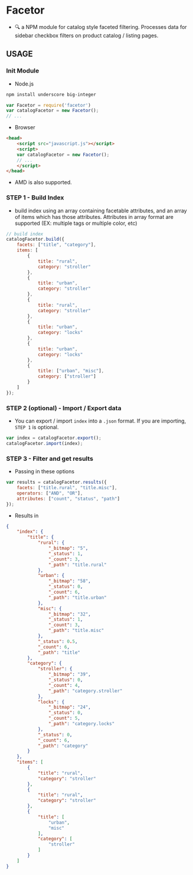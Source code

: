 # Facetor
- 🔍 a NPM module for catalog style faceted filtering. Processes data for sidebar checkbox filters on product catalog / listing pages.

## USAGE

### Init Module

- Node.js
```bash
npm install underscore big-integer
```
```js
var Facetor = require('facetor')
var catalogFacetor = new Facetor();
// ...
```

- Browser
```html
<head>
    <script src="javascript.js"></script>
    <script>
    var catalogFacetor = new Facetor();
    // ...
    </script>
</head>
```

- AMD is also supported.

### STEP 1 - Build Index

- build index using an array containing facetable attributes, and an array of items which has those attributes. Attributes in array format are supported (EX: multiple tags or multiple color, etc)
```js
// build index
catalogFacetor.build({
	facets: ["title", "category"],
	items: [
		{
			title: "rural",
			category: "stroller"
		},
		{
			title: "urban",
			category: "stroller"
		},
		{
			title: "rural",
			category: "stroller"
		},
		{
			title: "urban",
			category: "locks"
		},
		{
			title: "urban",
			category: "locks"
		},
		{
			title: ["urban", "misc"],
			category: ["stroller"]
		}
	]
});
```

### STEP 2 (optional) - Import / Export data
- You can export / import `index` into a `.json` format. If you are importing, `STEP 1` is optional.
```js
var index = catalogFacetor.export();
catalogFacetor.import(index);
```

### STEP 3 - Filter and get results

- Passing in these options
```js
var results = catalogFacetor.results({
	facets: ["title.rural", "title.misc"],
	operators: ["AND", "OR"],
	attributes: ["count", "status", "path"]
});
```

- Results in
```json
{
	"index": {
		"title": {
			"rural": {
				"_bitmap": "5",
				"_status": 1,
				"_count": 3,
				"_path": "title.rural"
			},
			"urban": {
				"_bitmap": "58",
				"_status": 0,
				"_count": 6,
				"_path": "title.urban"
			},
			"misc": {
				"_bitmap": "32",
				"_status": 1,
				"_count": 3,
				"_path": "title.misc"
			},
			"_status": 0.5,
			"_count": 6,
			"_path": "title"
		},
		"category": {
			"stroller": {
				"_bitmap": "39",
				"_status": 0,
				"_count": 4,
				"_path": "category.stroller"
			},
			"locks": {
				"_bitmap": "24",
				"_status": 0,
				"_count": 5,
				"_path": "category.locks"
			},
			"_status": 0,
			"_count": 6,
			"_path": "category"
		}
	},
	"items": [
		{
			"title": "rural",
			"category": "stroller"
		},
		{
			"title": "rural",
			"category": "stroller"
		},
		{
			"title": [
				"urban",
				"misc"
			],
			"category": [
				"stroller"
			]
		}
	]
}
```



